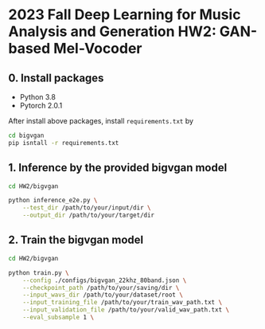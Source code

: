 # 2023 Fall Deep Learning for Music Analysis and Generation HW2: GAN-based Mel-Vocoder

## 0. Install packages

- Python 3.8
- Pytorch 2.0.1

After install above packages, install `requirements.txt` by

```bash
cd bigvgan
pip isntall -r requirements.txt
```

## 1. Inference by the provided bigvgan model

```bash
cd HW2/bigvgan

python inference_e2e.py \
	--test_dir /path/to/your/input/dir \
    --output_dir /path/to/your/target/dir
```

## 2. Train the bigvgan model

```bash
cd HW2/bigvgan

python train.py \
    --config ./configs/bigvgan_22khz_80band.json \
    --checkpoint_path /path/to/your/saving/dir \
    --input_wavs_dir /path/to/your/dataset/root \
    --input_training_file /path/to/your/train_wav_path.txt \
    --input_validation_file /path/to/your/valid_wav_path.txt \
    --eval_subsample 1 \
```